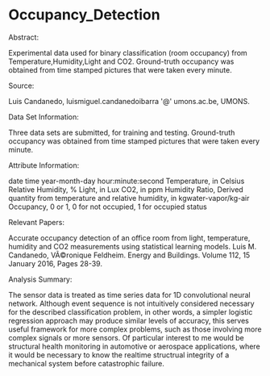 # Occupancy_Detection


Abstract: 

Experimental data used for binary classification (room occupancy) from Temperature,Humidity,Light and CO2. Ground-truth occupancy was obtained from time stamped pictures that were taken every minute.


Source: 

Luis Candanedo, luismiguel.candanedoibarra '@' umons.ac.be, UMONS.


Data Set Information: 

Three data sets are submitted, for training and testing. Ground-truth occupancy was obtained from time stamped pictures that were taken every minute.


Attribute Information:

date time year-month-day hour:minute:second
Temperature, in Celsius
Relative Humidity, %
Light, in Lux
CO2, in ppm
Humidity Ratio, Derived quantity from temperature and relative humidity, in kgwater-vapor/kg-air
Occupancy, 0 or 1, 0 for not occupied, 1 for occupied status


Relevant Papers:

Accurate occupancy detection of an office room from light, temperature, humidity and CO2 measurements using statistical learning models. Luis M. Candanedo, VÃ©ronique Feldheim. Energy and Buildings. Volume 112, 15 January 2016, Pages 28-39.


Analysis Summary:

The sensor data is treated as time series data for 1D convolutional neural network. Although event sequence is not intuitively considered necessary
for the described classification problem, in other words, a simpler logistic regression approach may produce similar levels of accuracy, this 
serves useful framework for more complex problems, such as those involving more complex signals or more sensors. Of particular interest to me
would be structural health monitoring in automotive or aerospace applications, where it would be necessary to know the realtime structrual integrity
of a mechanical system before catastrophic failure.
